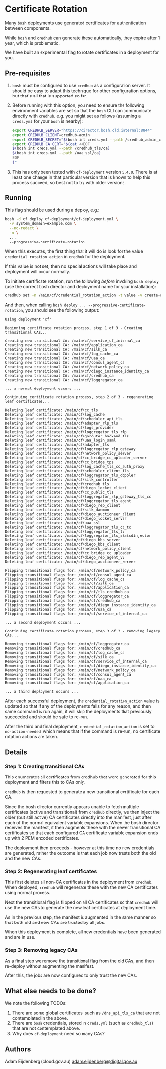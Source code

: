 # Certificate Rotation

Many `bosh` deployments use generated certificates for authentication between components.

While `bosh` and `credhub` can generate these automatically, they expire after 1 year, which is problematic.

We have built an experimental flag to rotate certificates in a deployment for you.

## Pre-requisites

1. `bosh` must be configured to use `credhub` as a configuration server. It should be easy to adapt this technique for other configuration options, but that's all that is supported so far.

2. Before running with this option, you need to ensure the following environment variables are set so that the `bosh` CLI can communicate directly with `credhub`. e.g. you might set as follows (assuming a `creds.yml` for your `bosh` is nearby):

    ```bash
    export CREDHUB_SERVER="https://director.bosh.cld.internal:8844"
    export CREDHUB_CLIENT=credhub-admin
    export CREDHUB_SECRET="$(bosh int creds.yml --path /credhub_admin_client_secret)"
    export CREDHUB_CA_CERT="$(cat <<EOF
    $(bosh int creds.yml --path /credhub_tls/ca)
    $(bosh int creds.yml --path /uaa_ssl/ca)
    EOF
    )"
    ```

3. This has only been tested with `cf-deployment` version `5.4.0`. There is at least one change in that particular version that is known to help this process succeed, so best not to try with older versions.

## Running

This flag should be used during a deploy, e.g.:

```bash
bosh -d cf deploy cf-deployment/cf-deployment.yml \
  -v system_domain=example.com \
  --no-redact \
  -n \
  ...
  --progressive-certificate-rotation
```

When this executes, the first thing that it will do is look for the value `credential_rotation_action` in `credhub` for the deployment.

If this value is not set, then no special actions will take place and deployment will occur normally.

To initiate certificate rotation, run the following *before* invoking `bosh deploy` (use the correct bosh director and deployment name for your installation):

```bash
credhub set -n /main/cf/credential_rotation_action -t value -v create-and-deploy-transitional-cas
```

And then, when calling `bosh deploy ... --progressive-certificate-rotation`, you should see the following output:

```
Using deployment 'cf'

Beginning certificate rotation process, step 1 of 3 - Creating transitional CAs...

Creating new transitional CA: /main/cf/service_cf_internal_ca
Creating new transitional CA: /main/cf/application_ca
Creating new transitional CA: /main/cf/silk_ca
Creating new transitional CA: /main/cf/log_cache_ca
Creating new transitional CA: /main/cf/uaa_ca
Creating new transitional CA: /main/cf/consul_agent_ca
Creating new transitional CA: /main/cf/network_policy_ca
Creating new transitional CA: /main/cf/diego_instance_identity_ca
Creating new transitional CA: /main/cf/credhub_ca
Creating new transitional CA: /main/cf/loggregator_ca

... a normal deployment occurs ...

Continuing certificate rotation process, step 2 of 3 - regenerating leaf certificates...

Deleting leaf certificate: /main/cf/cc_tls
Deleting leaf certificate: /main/cf/log_cache
Deleting leaf certificate: /main/cf/scheduler_api_tls
Deleting leaf certificate: /main/cf/adapter_rlp_tls
Deleting leaf certificate: /main/cf/logs_provider
Deleting leaf certificate: /main/cf/loggregator_tls_rlp
Deleting leaf certificate: /main/cf/gorouter_backend_tls
Deleting leaf certificate: /main/cf/uaa_login_saml
Deleting leaf certificate: /main/cf/adapter_tls
Deleting leaf certificate: /main/cf/loggregator_rlp_gateway
Deleting leaf certificate: /main/cf/network_policy_server
Deleting leaf certificate: /main/cf/cc_bridge_cc_uploader_server
Deleting leaf certificate: /main/cf/cc_bridge_tps
Deleting leaf certificate: /main/cf/log_cache_tls_cc_auth_proxy
Deleting leaf certificate: /main/cf/scheduler_client_tls
Deleting leaf certificate: /main/cf/loggregator_tls_doppler
Deleting leaf certificate: /main/cf/silk_controller
Deleting leaf certificate: /main/cf/credhub_tls
Deleting leaf certificate: /main/cf/diego_locket_client
Deleting leaf certificate: /main/cf/cc_public_tls
Deleting leaf certificate: /main/cf/loggregator_rlp_gateway_tls_cc
Deleting leaf certificate: /main/cf/loggregator_tls_agent
Deleting leaf certificate: /main/cf/diego_rep_client
Deleting leaf certificate: /main/cf/silk_daemon
Deleting leaf certificate: /main/cf/diego_auctioneer_client
Deleting leaf certificate: /main/cf/diego_locket_server
Deleting leaf certificate: /main/cf/uaa_ssl
Deleting leaf certificate: /main/cf/loggregator_tls_cc_tc
Deleting leaf certificate: /main/cf/loggregator_tls_tc
Deleting leaf certificate: /main/cf/loggregator_tls_statsdinjector
Deleting leaf certificate: /main/cf/diego_bbs_server
Deleting leaf certificate: /main/cf/diego_bbs_client
Deleting leaf certificate: /main/cf/network_policy_client
Deleting leaf certificate: /main/cf/cc_bridge_cc_uploader
Deleting leaf certificate: /main/cf/diego_rep_agent_v2
Deleting leaf certificate: /main/cf/diego_auctioneer_server

Flipping transitional flags for: /main/cf/network_policy_ca
Flipping transitional flags for: /main/cf/consul_agent_ca
Flipping transitional flags for: /main/cf/log_cache_ca
Flipping transitional flags for: /main/cf/silk_ca
Flipping transitional flags for: /main/cf/application_ca
Flipping transitional flags for: /main/cf/tls_credhub_ca
Flipping transitional flags for: /main/cf/loggregator_ca
Flipping transitional flags for: /main/cf/credhub_ca
Flipping transitional flags for: /main/cf/diego_instance_identity_ca
Flipping transitional flags for: /main/cf/uaa_ca
Flipping transitional flags for: /main/cf/service_cf_internal_ca

... a second deployment occurs ...

Continuing certificate rotation process, step 3 of 3 - removing legacy CAs...

Removing transitional flags for: /main/cf/loggregator_ca
Removing transitional flags for: /main/cf/credhub_ca
Removing transitional flags for: /main/cf/log_cache_ca
Removing transitional flags for: /main/cf/silk_ca
Removing transitional flags for: /main/cf/service_cf_internal_ca
Removing transitional flags for: /main/cf/diego_instance_identity_ca
Removing transitional flags for: /main/cf/network_policy_ca
Removing transitional flags for: /main/cf/consul_agent_ca
Removing transitional flags for: /main/cf/uaa_ca
Removing transitional flags for: /main/cf/application_ca

... a third deployment occurs ...
```

After each successful deployment, the `credential_rotation_action` value is updated so that if any of the deployments fails for any reason, and then same command is run again, it will skip the deployments that previously succeeded and should be safe to re-run.

After the third and final deployment, `credential_rotation_action` is set to `no-action-needed`, which means that if the command is re-run, no certificate rotation actions are taken.

## Details

### Step 1: Creating transitional CAs

This enumerates all certificates from credhub that were generated for this deployment and filters this to CAs only.

`credhub` is then requested to generate a new transitional certificate for each CA.

Since the bosh director currently appears unable to fetch multiple certificates (active and transitional) from `credhub` directly, we then inject the older (but still active) CA certificates directly into the manifest, just after each of the normal equivalent variable expansions. When the bosh director receives the manifest, it then augments these with the newer transitional CA certificates so that each configured CA certificate variable expansion ends up with 2 PEM encoded certificates.

The deployment then proceeds - however at this time no new credentials are generated, rather the outcome is that each job now trusts both the old and the new CAs.

### Step 2: Regenerating leaf certificates

This first deletes all non-CA certificates in the deployment from `credhub`. When deployed, `credhub` will regenerate these with the new CA certificates using normal process.

Next the transitional flag is flipped on all CA certificates so that `credhub` will use the new CAs to generate the new leaf certificates at deployment time.

As in the previous step, the manifest is augmented in the same manner so that both old and new CAs are trusted by all jobs.

When this deployment is complete, all new credentials have been generated and are in use.

### Step 3: Removing legacy CAs

As a final step we remove the transitional flag from the old CAs, and then re-deploy without augmenting the manifest.

After this, the jobs are now configured to only trust the new CAs.

## What else needs to be done?

We note the following TODOs:

1. There are some global certificates, such as `/dns_api_tls_ca` that are not contemplated in the above.
2. There are `bosh` credentials, stored in `creds.yml` (such as `credhub_tls`) that are not contemplated above.
3. Why does `cf-deployment` need so many CAs?

## Authors

Adam Eijdenberg (cloud.gov.au) <adam.eijdenberg@digital.gov.au>
